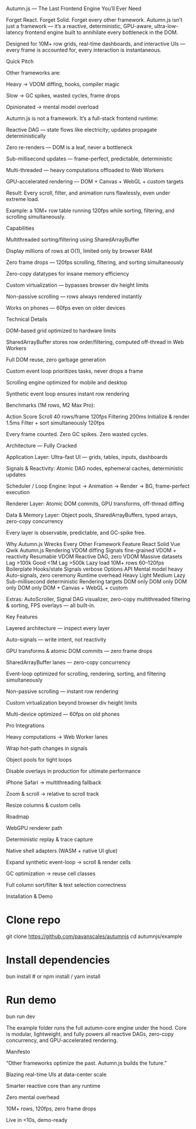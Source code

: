Autumn.js — The Last Frontend Engine You’ll Ever Need

Forget React. Forget Solid. Forget every other framework.
Autumn.js isn’t just a framework — it’s a reactive, deterministic, GPU-aware, ultra-low-latency frontend engine built to annihilate every bottleneck in the DOM.

Designed for 10M+ row grids, real-time dashboards, and interactive UIs — every frame is accounted for, every interaction is instantaneous.

Quick Pitch

Other frameworks are:

Heavy → VDOM diffing, hooks, compiler magic

Slow → GC spikes, wasted cycles, frame drops

Opinionated → mental model overload

Autumn.js is not a framework. It’s a full-stack frontend runtime:

Reactive DAG — state flows like electricity; updates propagate deterministically

Zero re-renders — DOM is a leaf, never a bottleneck

Sub-millisecond updates — frame-perfect, predictable, deterministic

Multi-threaded — heavy computations offloaded to Web Workers

GPU-accelerated rendering — DOM + Canvas + WebGL + custom targets

Result: Every scroll, filter, and animation runs flawlessly, even under extreme load.

Example: a 10M+ row table running 120fps while sorting, filtering, and scrolling simultaneously.

Capabilities

Multithreaded sorting/filtering using SharedArrayBuffer

Display millions of rows at O(1), limited only by browser RAM

Zero frame drops — 120fps scrolling, filtering, and sorting simultaneously

Zero-copy datatypes for insane memory efficiency

Custom virtualization — bypasses browser div height limits

Non-passive scrolling — rows always rendered instantly

Works on phones — 60fps even on older devices

Technical Details

DOM-based grid optimized to hardware limits

SharedArrayBuffer stores row order/filtering, computed off-thread in Web Workers

Full DOM reuse, zero garbage generation

Custom event loop prioritizes tasks, never drops a frame

Scrolling engine optimized for mobile and desktop

Synthetic event loop ensures instant row rendering

Benchmarks (1M rows, M2 Max Pro):

Action	Score
Scroll 40 rows/frame	120fps
Filtering	200ms
Initialize & render	1.5ms
Filter + sort simultaneously	120fps

Every frame counted. Zero GC spikes. Zero wasted cycles.

Architecture — Fully Cracked

Application Layer: Ultra-fast UI — grids, tables, inputs, dashboards

Signals & Reactivity: Atomic DAG nodes, ephemeral caches, deterministic updates

Scheduler / Loop Engine: Input → Animation → Render → BG, frame-perfect execution

Renderer Layer: Atomic DOM commits, GPU transforms, off-thread diffing

Data & Memory Layer: Object pools, SharedArrayBuffers, typed arrays, zero-copy concurrency

Every layer is observable, predictable, and GC-spike free.

Why Autumn.js Wrecks Every Other Framework
Feature	React	Solid	Vue	Qwik	Autumn.js
Rendering	VDOM diffing	Signals fine-grained	VDOM + reactivity	Resumable VDOM	Reactive DAG, zero VDOM
Massive datasets	Lag >100k	Good <1M	Lag >500k	Lazy load	10M+ rows 60–120fps
Boilerplate	Hooks/state	Signals verbose	Options API	Mental model heavy	Auto-signals, zero ceremony
Runtime overhead	Heavy	Light	Medium	Lazy	Sub-millisecond deterministic
Rendering targets	DOM only	DOM only	DOM only	DOM only	DOM + Canvas + WebGL + custom

Extras: AutoScroller, Signal DAG visualizer, zero-copy multithreaded filtering & sorting, FPS overlays — all built-in.

Key Features

Layered architecture — inspect every layer

Auto-signals — write intent, not reactivity

GPU transforms & atomic DOM commits — zero frame drops

SharedArrayBuffer lanes — zero-copy concurrency

Event-loop optimized for scrolling, rendering, sorting, and filtering simultaneously

Non-passive scrolling — instant row rendering

Custom virtualization beyond browser div height limits

Multi-device optimized — 60fps on old phones

Pro Integrations

Heavy computations → Web Worker lanes

Wrap hot-path changes in signals

Object pools for tight loops

Disable overlays in production for ultimate performance

iPhone Safari → multithreading fallback

Zoom & scroll → relative to scroll track

Resize columns & custom cells

Roadmap

WebGPU renderer path

Deterministic replay & trace capture

Native shell adapters (WASM + native UI glue)

Expand synthetic event-loop → scroll & render cells

GC optimization → reuse cell classes

Full column sort/filter & text selection correctness

Installation & Demo


# Clone repo
git clone https://github.com/pavanscales/autumnjs
cd autumnjs/example

# Install dependencies
bun install       # or npm install / yarn install

# Run demo
bun run dev

The example folder runs the full autumn-core engine under the hood. Core is modular, lightweight, and fully powers all reactive DAGs, zero-copy concurrency, and GPU-accelerated rendering.




Manifesto

“Other frameworks optimize the past. Autumn.js builds the future.”

Blazing real-time UIs at data-center scale

Smarter reactive core than any runtime

Zero mental overhead

10M+ rows, 120fps, zero frame drops

Live in <10s, demo-ready
